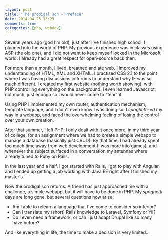 ```yaml
---
layout: post
title: "The prodigal son - Preface"
date: 2014-04-25 13:23
comments: true
categories: [php, webdev]
---
```


<!--more-->

Several years ago (god I'm old), just after I've finished high school, I plunged into the world of PHP. My previous experience was in classes using ASP (the old one), and I did not want to keep myself locked in the Microsoft world. I already had a great respect for open-source back then.

For more than a month, I lived, breathed and ate web. I improved my understanding of HTML, XML and XHTML. I practised CSS 2.1 to the point where I was having discussions in forums to understand why IE was so much different. I created my first website (nothing worth showing), with PHP controlling everything on the background. I even learned Javascript, not much, just enough so I would never come to "fear" it.

Using PHP I implemented my own router, authentication mechanism, template language, and I didn't even know I was doing so. I _spaghetti-ed_ my way in a webapp, and faced the overwhelming feeling of losing the control over your own creation.

After that summer, I left PHP. I only dealt with it once more, in my third year of college, for an assignment where we had to create a simple webapp to manage a database (basically just CRUD). By that time, I had already spent too much time away from web development (I was more into games), and whenever the subject surfaced in a conversation my antennas where already tuned to Ruby on Rails.

In the last year and a half, I got started with Rails, I got to play with Angular, and I ended up getting a job working with Java EE right after I finished my master's.

Now the prodigal son returns. A friend has just approached me with a challenge, a simple webapp, but it will have to be done in PHP. My _spaghetti_ days are long gone, but several questions now arise:

* Am I able to relearn a language that I've come to consider so inferior?
* Can I translate my (short) Rails knowledge to Laravel, Symfony or Yii?
* Do I even need a framework, or can I just adapt Drupal like so many have before?

And like everything in life, the time to make a decision is very limited...
